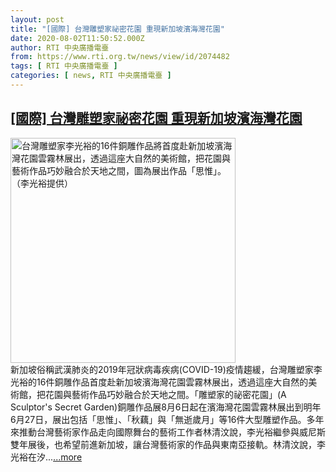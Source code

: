 ```yaml
---
layout: post
title: "[國際] 台灣雕塑家祕密花園 重現新加坡濱海灣花園"
date: 2020-08-02T11:50:52.000Z
author: RTI 中央廣播電臺
from: https://www.rti.org.tw/news/view/id/2074482
tags: [ RTI 中央廣播電臺 ]
categories: [ news, RTI 中央廣播電臺 ]
---
```

<!--1596369052000-->
[[國際] 台灣雕塑家祕密花園 重現新加坡濱海灣花園](https://www.rti.org.tw/news/view/id/2074482)
------

<div>
<img src="https://static.rti.org.tw/assets/thumbnails/2020/08/02/20200802000113M.jpg" width="360" alt="台灣雕塑家李光裕的16件銅雕作品將首度赴新加坡濱海灣花園雲霧林展出，透過這座大自然的美術館，把花園與藝術作品巧妙融合於天地之間，圖為展出作品「思惟」。（李光裕提供）" title="台灣雕塑家李光裕的16件銅雕作品將首度赴新加坡濱海灣花園雲霧林展出，透過這座大自然的美術館，把花園與藝術作品巧妙融合於天地之間，圖為展出作品「思惟」。（李光裕提供）"><br>新加坡俗稱武漢肺炎的2019年冠狀病毒疾病(COVID-19)疫情趨緩，台灣雕塑家李光裕的16件銅雕作品首度赴新加坡濱海灣花園雲霧林展出，透過這座大自然的美術館，把花園與藝術作品巧妙融合於天地之間。「雕塑家的祕密花園」(A Sculptor&#39;s Secret Garden)銅雕作品展8月6日起在濱海灣花園雲霧林展出到明年6月27日，展出包括「思惟」、「秋藕」與「無逝歲月」等16件大型雕塑作品。多年來推動台灣藝術家作品走向國際舞台的藝術工作者林清汶說，李光裕繼參與威尼斯雙年展後，也希望前進新加坡，讓台灣藝術家的作品與東南亞接軌。林清汶說，李光裕在汐...<a target="_blank" href="https://www.rti.org.tw/news/view/id/2074482">...more</a>
</div>
